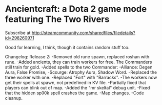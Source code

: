 Ancientcraft: a Dota 2 game mode featuring The Two Rivers
==================

Subscribe at http://steamcommunity.com/sharedfiles/filedetails?id=298260971

Good for learning, I think, though it contains random stuff too.

Changelog:
Release 2:
-Removed old rune spawn, replaced roshan with rune.
-Added ancients, they can train workers for free. The Commanders still train for gold.
-Added spells to the two Commander:
-Alliance: Degen Aura, False Promise,
-Scourge: Atrophy Aura, Shadow Word.
-Replaced the three worker with one.
-Replaced "Fort" with "Barracks".
-The workers now get their spells at spawn, not predefined in KV file.
-Partially fixed that players can blink out of map.
-Added the "mr skeltal" debug unit.
-Fixed that the hidden sp00k spell crashes the game.
-Map changes.
-Code cleanup.